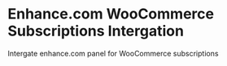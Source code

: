 # Enhance.com  WooCommerce Subscriptions Intergation
 Intergate enhance.com panel for WooCommerce subscriptions
